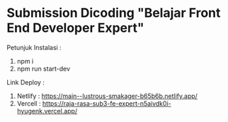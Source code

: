 # Submission Dicoding "Belajar Front End Developer Expert"

Petunjuk Instalasi :
1. npm i
2. npm run start-dev

Link Deploy :
1. Netlify : https://main--lustrous-smakager-b65b6b.netlify.app/
2. Vercell : https://raja-rasa-sub3-fe-expert-n5aivdk0i-hyugenk.vercel.app/ 
